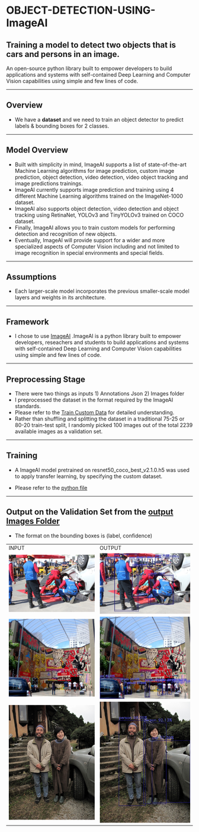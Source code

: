 # OBJECT-DETECTION-USING-ImageAI

## Training a model to detect two objects that is cars and persons in an image.

An open-source python library built to empower developers to build applications and systems with self-contained Deep Learning and Computer Vision capabilities using simple and few lines of code.

--------------------------------------------------------------------------------------------

## Overview
* We have a **dataset** and we need to train an object detector to predict labels & bounding boxes for 2 classes.

--------------------------------------------------------------------------------------------

## Model Overview

* Built with simplicity in mind, ImageAI supports a list of state-of-the-art Machine Learning algorithms for image prediction, custom image prediction, object detection, video detection, video object tracking and image predictions trainings.
* ImageAI currently supports image prediction and training using 4 different Machine Learning algorithms trained on the ImageNet-1000 dataset.
* ImageAI also supports object detection, video detection and object tracking using RetinaNet, YOLOv3 and TinyYOLOv3 trained on COCO dataset.
* Finally, ImageAI allows you to train custom models for performing detection and recognition of new objects.
* Eventually, ImageAI will provide support for a wider and more specialized aspects of Computer Vision including and not limited to image recognition in special  environments and special fields.

--------------------------------------------------------------------------------------------

## Assumptions
* Each larger-scale model incorporates the previous smaller-scale model layers and weights in its architecture.
--------------------------------------------------------------------------------------------

## Framework
* I chose to use [ImageAI](https://towardsdatascience.com/object-detection-with-10-lines-of-code-d6cb4d86f606) .ImageAI is a python library built to empower developers, reseachers and students to build applications and systems with self-contained Deep Learning and Computer Vision capabilities using simple and few lines of code.

--------------------------------------------------------------------------------------------


## Preprocessing Stage

* There were two things as inputs 1) Annotations Json 2) Images folder
* I preprocessed the dataset in the format required by the ImageAI standards.
* Please refer to the [Train Custom Data](https://github.com/OlafenwaMoses/ImageAI) for detailed understanding.
* Rather than shuffling and splitting the dataset in a traditional 75-25 or 80-20 train-test split, I randomly picked 100 images out of the total 2239 available images as a validation set.

--------------------------------------------------------------------------------------------

## Training
* A ImageAI model pretrained on resnet50_coco_best_v2.1.0.h5 was used to apply transfer learning, by specifying the custom dataset.

* Please refer to the [python file](https://github.com/shalini-ds/OBJECT-DETECTION-USING-ImageAI/tree/Shalini/Code-file)

--------------------------------------------------------------------------------------------

## Output on the Validation Set from the [output Images Folder](https://github.com/shalini-ds/OBJECT-DETECTION-USING-ImageAI/tree/Shalini/Output-images) 
* The format on the bounding boxes is (label, confidence)
<table border="0">
  <tr>
    <td>INPUT</td>
    <td>OUTPUT</td>
  </tr>
 <tr>
    <td>
<img src="https://github.com/shalini-ds/OBJECT-DETECTION-USING-ImageAI/blob/Shalini/Input-images/image_000000003.jpg"></td>
    <td><img src="https://github.com/shalini-ds/OBJECT-DETECTION-USING-ImageAI/blob/Shalini/Output-images/image_000000003.jpg"></td>
 </tr>
 <tr>
    <td><img src="https://github.com/shalini-ds/OBJECT-DETECTION-USING-ImageAI/blob/Shalini/Input-images/image_000000005.jpg"></td>
    <td><img src="https://github.com/shalini-ds/OBJECT-DETECTION-USING-ImageAI/blob/Shalini/Output-images/image_000000005.jpg"></td>
 </tr>
 <tr>
    <td><img src="https://github.com/shalini-ds/OBJECT-DETECTION-USING-ImageAI/blob/Shalini/Input-images/image_000000026.jpg"></td>
    <td><img src="https://github.com/shalini-ds/OBJECT-DETECTION-USING-ImageAI/blob/Shalini/Output-images/imagenew.jpg"></td>
 </tr>  
</table>

